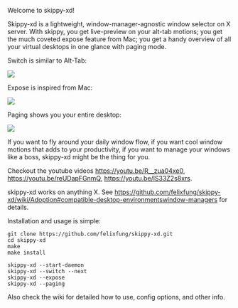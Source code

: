 Welcome to skippy-xd!

Skippy-xd is a lightweight, window-manager-agnostic window selector on X server. With skippy, you get live-preview on your alt-tab motions; you get the much coveted expose feature from Mac; you get a handy overview of all your virtual desktops in one glance with paging mode.

Switch is similar to Alt-Tab:

![](https://github.com/felixfung/skippy-xd/blob/master/gifs/switch.gif)

Expose is inspired from Mac:

![](https://github.com/felixfung/skippy-xd/blob/master/gifs/expose.gif)

Paging shows you your entire desktop:

![](https://github.com/felixfung/skippy-xd/blob/master/gifs/paging.gif)

If you want to fly around your daily window flow, if you want cool window motions that adds to your productivity, if you want to manage your windows like a boss, skippy-xd might be the thing for you.

Checkout the youtube videos https://youtu.be/R__zua04xe0, https://youtu.be/reUDapFGnmQ, https://youtu.be/lS33Z2s8xrs.

skippy-xd works on anything X. See https://github.com/felixfung/skippy-xd/wiki/Adoption#compatible-desktop-environmentswindow-managers for details.

Installation and usage is simple:
```
git clone https://github.com/felixfung/skippy-xd.git
cd skippy-xd
make
make install

skippy-xd --start-daemon
skippy-xd --switch --next
skippy-xd --expose
skippy-xd --paging
```

Also check the wiki for detailed how to use, config options, and other info.
